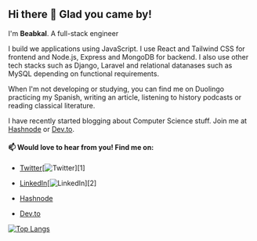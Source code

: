## Hi there 👋 Glad you came by!

I'm **Beabkal**. A full-stack engineer

I build we applications using JavaScript. I use React and Tailwind CSS for frontend and Node.js, Express and MongoDB for backend. I also use other tech stacks such as Django, Laravel and relational datanases such as MySQL depending on functional requirements.

When I'm not developing or studying, you can find me on Duolingo practicing my Spanish, writing an article, listening to history podcasts or reading classical literature.

I have recently started blogging about Computer Science stuff. Join me at [Hashnode](https://beabkal.hashnode.dev/) or [Dev.to](https://dev.to/beabkal).

 #### 📫 Would love to hear from you! Find me on:
 - [Twitter](https://twitter.com/bab_kal)[![Twitter][1.1]][1]
 
 - [LinkedIn](https://www.linkedin.com/in/beabkal-eshete-420947195/)[![LinkedIn][1.2]][2]
 
 - [Hashnode](https://hashnode.com/@Beabkal)
 
 - [Dev.to](https://dev.to/beabkal)

[![Top Langs](https://github-readme-stats.vercel.app/api/top-langs/?username=babkal&layout=compact)](https://github.com/babkal/github-readme-stats)





[1.1]: http://i.imgur.com/wWzX9uB.png (twitter icon without padding)
[1.2]: https://raw.githubusercontent.com/MartinHeinz/MartinHeinz/master/linkedin-3-16.png (LinkedIn icon without padding)


